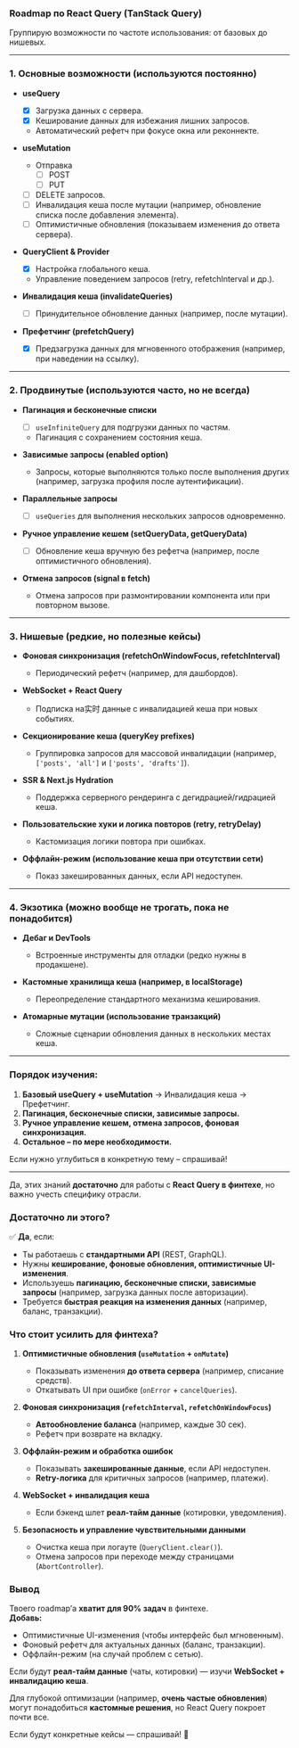 ### **Roadmap по React Query (TanStack Query)**  
Группирую возможности по частоте использования: от базовых до нишевых.  

---

### **1. Основные возможности (используются постоянно)**  
- **useQuery**  
  - [x] Загрузка данных с сервера.  
  - [x] Кеширование данных для избежания лишних запросов.  
  - Автоматический рефетч при фокусе окна или реконнекте.  

- **useMutation**  
  - Отправка 
    - [ ] POST
    - [ ] PUT
  - [ ] DELETE запросов.  
  - [ ] Инвалидация кеша после мутации (например, обновление списка после добавления элемента).  
  - [ ] Оптимистичные обновления (показываем изменения до ответа сервера).  
  
- **QueryClient & Provider**  
  - [x] Настройка глобального кеша.  
  - Управление поведением запросов (retry, refetchInterval и др.).  

- **Инвалидация кеша (invalidateQueries)**  
  - [ ] Принудительное обновление данных (например, после мутации).  

- **Префетчинг (prefetchQuery)**  
  - [x] Предзагрузка данных для мгновенного отображения (например, при наведении на ссылку).  

---

### **2. Продвинутые (используются часто, но не всегда)**  
- **Пагинация и бесконечные списки**  
  - [ ] `useInfiniteQuery` для подгрузки данных по частям.  
  - Пагинация с сохранением состояния кеша.  

- **Зависимые запросы (enabled option)**  
  - Запросы, которые выполняются только после выполнения других (например, загрузка профиля после аутентификации).  

- **Параллельные запросы**  
  - [ ] `useQueries` для выполнения нескольких запросов одновременно.  

- **Ручное управление кешем (setQueryData, getQueryData)**  
  - [ ] Обновление кеша вручную без рефетча (например, после оптимистичного обновления).  

- **Отмена запросов (signal в fetch)**  
  - Отмена запросов при размонтировании компонента или при повторном вызове.  

---

### **3. Нишевые (редкие, но полезные кейсы)**  
- **Фоновая синхронизация (refetchOnWindowFocus, refetchInterval)**  
  - Периодический рефетч (например, для дашбордов).  

- **WebSocket + React Query**  
  - Подписка на实时 данные с инвалидацией кеша при новых событиях.  

- **Секционирование кеша (queryKey prefixes)**  
  - Группировка запросов для массовой инвалидации (например, `['posts', 'all']` и `['posts', 'drafts']`).  

- **SSR & Next.js Hydration**  
  - Поддержка серверного рендеринга с дегидрацией/гидрацией кеша.  

- **Пользовательские хуки и логика повторов (retry, retryDelay)**  
  - Кастомизация логики повтора при ошибках.  

- **Оффлайн-режим (использование кеша при отсутствии сети)**  
  - Показ закешированных данных, если API недоступен.  

---

### **4. Экзотика (можно вообще не трогать, пока не понадобится)**  
- **Дебаг и DevTools**  
  - Встроенные инструменты для отладки (редко нужны в продакшене).  

- **Кастомные хранилища кеша (например, в localStorage)**  
  - Переопределение стандартного механизма кеширования.  

- **Атомарные мутации (использование транзакций)**  
  - Сложные сценарии обновления данных в нескольких местах кеша.  

---

### **Порядок изучения:**  
1. **Базовый useQuery + useMutation** → Инвалидация кеша → Префетчинг.  
2. **Пагинация, бесконечные списки, зависимые запросы.**  
3. **Ручное управление кешем, отмена запросов, фоновая синхронизация.**  
4. **Остальное – по мере необходимости.**  

Если нужно углубиться в конкретную тему – спрашивай!



---



Да, этих знаний **достаточно** для работы с **React Query в финтехе**, но важно учесть специфику отрасли.  

### **Достаточно ли этого?**  
✅ **Да**, если:  
- Ты работаешь с **стандартными API** (REST, GraphQL).  
- Нужны **кеширование, фоновые обновления, оптимистичные UI-изменения**.  
- Используешь **пагинацию, бесконечные списки, зависимые запросы** (например, загрузка данных после авторизации).  
- Требуется **быстрая реакция на изменения данных** (например, баланс, транзакции).  

### **Что стоит усилить для финтеха?**  
1. **Оптимистичные обновления (`useMutation` + `onMutate`)**  
   - Показывать изменения **до ответа сервера** (например, списание средств).  
   - Откатывать UI при ошибке (`onError` + `cancelQueries`).  

2. **Фоновая синхронизация (`refetchInterval`, `refetchOnWindowFocus`)**  
   - **Автообновление баланса** (например, каждые 30 сек).  
   - Рефетч при возврате на вкладку.  

3. **Оффлайн-режим и обработка ошибок**  
   - Показывать **закешированные данные**, если API недоступен.  
   - **Retry-логика** для критичных запросов (например, платежи).  

4. **WebSocket + инвалидация кеша**  
   - Если бэкенд шлет **реал-тайм данные** (котировки, уведомления).  

5. **Безопасность и управление чувствительными данными**  
   - Очистка кеша при логауте (`QueryClient.clear()`).  
   - Отмена запросов при переходе между страницами (`AbortController`).  

### **Вывод**  
Твоего roadmap’а **хватит для 90% задач** в финтехе.  
**Добавь:**  
- Оптимистичные UI-изменения (чтобы интерфейс был мгновенным).  
- Фоновый рефетч для актуальных данных (баланс, транзакции).  
- Оффлайн-режим (на случай проблем с сетью).  

Если будут **реал-тайм данные** (чаты, котировки) — изучи **WebSocket + инвалидацию кеша**.  

Для глубокой оптимизации (например, **очень частые обновления**) могут понадобиться **кастомные решения**, но React Query покроет почти все.  

Если будут конкретные кейсы — спрашивай! 🚀